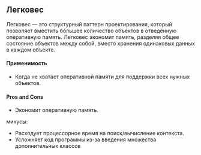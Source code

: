 ## Легковес

Легковес — это структурный паттерн проектирования, который позволяет вместить бóльшее количество объектов в отведённую оперативную память. Легковес экономит память, разделяя общее состояние объектов между собой, вместо хранения одинаковых данных в каждом объекте.

#### Применимость

* Когда не хватает оперативной памяти для поддержки всех нужных объектов.

#### Pros and Cons

* Экономит оперативную память.

минусы:

* Расходует процессорное время на поиск/вычисление контекста.
* Усложняет код программы из-за введения множества дополнительных классов